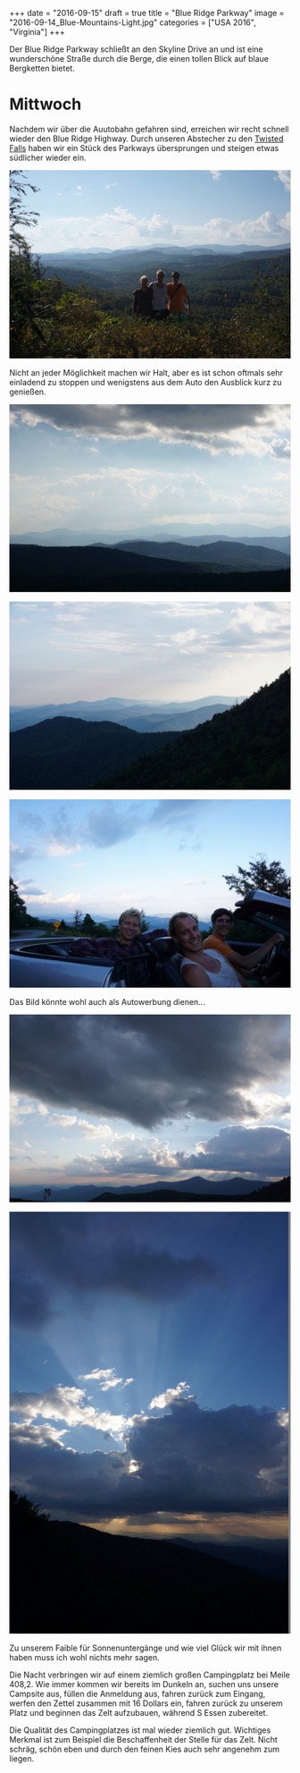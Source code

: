 +++
date = "2016-09-15"
draft = true
title = "Blue Ridge Parkway"
image = "2016-09-14_Blue-Mountains-Light.jpg"
categories = ["USA 2016", "Virginia"]
+++

Der Blue Ridge Parkway schließt an den Skyline Drive an 
und ist eine wunderschöne Straße durch die Berge,
die einen tollen Blick auf blaue Bergketten bietet. 

# Mittwoch

Nachdem wir über die Auutobahn gefahren sind, 
erreichen wir recht schnell wieder den Blue Ridge Highway. 
Durch unseren Abstecher zu den [Twisted Falls](/content/usa-2016/37-38_Twisted-Falls)
haben wir ein Stück des Parkways übersprungen und steigen etwas südlicher wieder ein.

![Blue Mountains S A J](/images/2016-09-14_Blue-Mountains-S-A-J.jpg)

Nicht an jeder Möglichkeit machen wir Halt,
aber es ist schon oftmals sehr einladend zu stoppen 
und wenigstens aus dem Auto den Ausblick kurz zu genießen. 


![Blaue Bergketten](/images/2016-09-14_Blaue-Bergketten.jpg)

![Blue-Mountains](/images/2016-09-14_Blue-Mountains.jpg)

![Blue Convertible S A J](/images/2016-09-14_Blue-Convertible-S-A-J.jpg)

Das Bild könnte wohl auch als Autowerbung dienen...

![Blue Mountains Light](/images/2016-09-14_Blue-Mountains-Light.jpg)

![Sunset Light](/images/2016-09-14_Sunset-Light.jpg)

Zu unserem Faible für Sonnenuntergänge 
und wie viel Glück wir mit ihnen haben 
muss ich wohl nichts mehr sagen. 

Die Nacht verbringen wir auf einem ziemlich großen Campingplatz bei Meile 408,2. 
Wie immer kommen wir bereits im Dunkeln an, suchen uns unsere Campsite aus,
füllen die Anmeldung aus, fahren zurück zum Eingang, 
werfen den Zettel zusammen mit 16 Dollars ein,
fahren zurück zu unserem Platz und beginnen das Zelt aufzubauen, 
während S Essen zubereitet. 

Die Qualität des Campingplatzes ist mal wieder ziemlich gut.
Wichtiges Merkmal ist zum Beispiel die Beschaffenheit der Stelle für das Zelt. 
Nicht schräg, schön eben und durch den feinen Kies auch sehr angenehm zum liegen.
